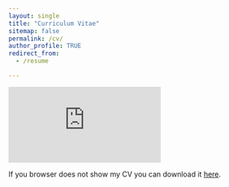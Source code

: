 ```yaml
---
layout: single
title: "Curriculum Vitae"
sitemap: false
permalink: /cv/
author_profile: TRUE
redirect_from:
  - /resume

---
```


<embed src="https://danielobermeier.github.io\files\CV_Daniel_Obermeier.pdf" type="application/pdf" />


If you browser does not show my CV you can download it [here](https://danielobermeier.github.io\files\CV_Daniel_Obermeier.pdf).